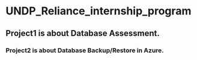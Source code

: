 # UNDP_Reliance_internship_program
## Project1 is about Database Assessment.
### Project2 is about Database Backup/Restore in Azure.
